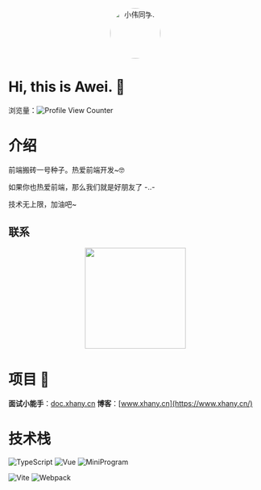<div>

<p align="center">
<img alt="小伟同学." style="border-radius:50%;" src="https://q1.qlogo.cn/g?b=qq&nk=14929804&s=100" width=100 />
</p>

# Hi, this is Awei. :wave:

浏览量：![Profile View Counter](https://komarev.com/ghpvc/?username=linsxw)
 
# 介绍
 
 <div>
  <p>前端搬砖一号种子。热爱前端开发~🤓</p>
  <p>如果你也热爱前端，那么我们就是好朋友了 -..- </p>
  <p>技术无上限，加油吧~</p>
 </div>

## 联系
 
<p align="center">
<img src="https://pic1.xuehuaimg.com/proxy/https://cdn.jsdelivr.net/gh/linsxw/doc-images/img/202205281856155.jpg" width="200">
</p>

 
# 项目 🎉
 **面试小能手**：[doc.xhany.cn](https://doc.xhany.cn/)
 **博客**：[www.xhany.cn](https://www.xhany.cn/)
 
<p>
 
# 技术栈
![TypeScript](https://img.shields.io/badge/-TypeScript-blue?logo=typescript&logoColor=white)
![Vue](https://img.shields.io/badge/-Vue-34495e?logo=vue.js)
![MiniProgram](https://img.shields.io/badge/-MiniProgram-07c160?logo=wechat&logoColor=white)
 
</p>

 
<p>
 
![Vite](https://img.shields.io/badge/-Vite-646cff?logo=vite&logoColor=white)
![Webpack](https://img.shields.io/badge/-Webpack-1a6bac?logo=webpack)
 
</p>
 
 
</div>

